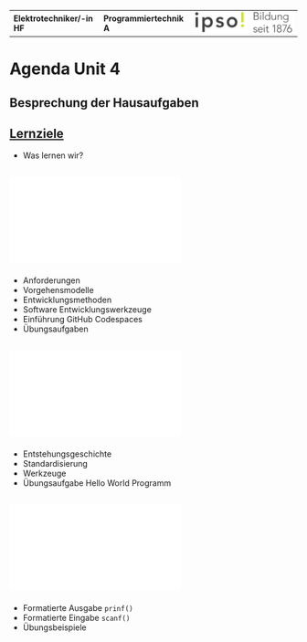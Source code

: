 |                             |                          |                                        |
| --------------------------- | ------------------------ | -------------------------------------- |
| **Elektrotechniker/-in HF** | **Programmiertechnik A** | ![IPSO Logo](./x_gitres/ipso_logo.png) |

# Agenda Unit 4

## Besprechung der Hausaufgaben

## [Lernziele](./lernziele.md)

- Was lernen wir?

## ![Grundlagen der Softwareentwicklung](./grundlagen.md)

- Anforderungen
- Vorgehensmodelle
- Entwicklungsmethoden
- Software Entwicklungswerkzeuge
- Einführung GitHub Codespaces
- Übungsaufgaben

## ![Einführung in Programmierung C](./einführung.md)

- Entstehungsgeschichte
- Standardisierung
- Werkzeuge
- Übungsaufgabe Hello World Programm

## ![Einführung Ein- und Ausgabe](./ein-ausgabe.md)

- Formatierte Ausgabe `prinf()`
- Formatierte Eingabe `scanf()`
- Übungsbeispiele
